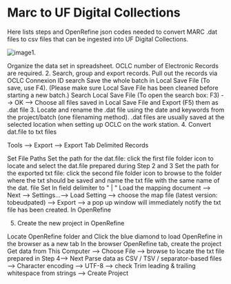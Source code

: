 # Marc to UF Digital Collections
Here lists steps and OpenRefine json codes needed to convert MARC .dat files to csv files that can be ingested into UF Digital Collections. 

![image](https://user-images.githubusercontent.com/13337446/215325755-4a419535-9192-4b92-b0bf-a05e4945421f.png)1. 

Organize the data set in spreadsheet. OCLC number of Electronic Records are required.
2. Search, group and export records. 
Pull out the records via OCLC Connexion ID search
Save the whole batch in Local Save File (To save, use F4). (Please make sure Local Save File has been cleaned before starting a new batch.)
Search Local Save File (To open the search box: F3) --> OK --> Choose all files saved in  Local Save File and Export (F5) them as .dat file
3. Locate and rename the .dat file using the date and keywords from the project/batch (one filenaming method). .dat files are usually saved at the selected location when setting up OCLC on the work station. 
4. Convert  dat.file to txt files

Tools --> Export --> Export Tab Delimited Records

Set File Paths
Set the path for the dat.file: click the first file folder icon to locate and select the dat.file prepared during Step 2 and 3
Set the path for the exported txt file: click the second file folder icon to browse to the folder where the txt should be saved and name the txt file with the same name of the dat. file
Set In field delimiter to " | " 
Load the mapping document
--> Next --> Settings...--> Load Setting --> choose the map file (latest version: tobeudpated)
--> Export --> a pop up window will immediately notify the txt file has been created.
In OpenRefine

5. Create the new project in OpenRefine

Locate OpenRefine folder and Click the blue diamond to load OpenRefine in the browser as a new tab
In the browser OpenRefine tab, create the project
Get data from This Computer --> Choose File --> browse to locate the txt file prepared in Step 4--> Next
Parse data as CSV / TSV / separator-based files --> Character encoding --> UTF-8 --> check Trim leading & trailing whitespace from strings --> Create Project
